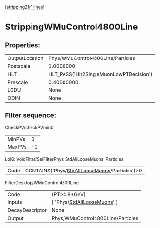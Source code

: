 [[stripping21r1 lines]](./stripping21r1-index)

# StrippingWMuControl4800Line

## Properties:

|                |                                         |
|----------------|-----------------------------------------|
| OutputLocation | Phys/WMuControl4800Line/Particles       |
| Postscale      | 1.0000000                               |
| HLT            | HLT_PASS('Hlt2SingleMuonLowPTDecision') |
| Prescale       | 0.40000000                              |
| L0DU           | None                                    |
| ODIN           | None                                    |

## Filter sequence:

CheckPV/checkPVmin0

|        |     |
|--------|-----|
| MinPVs | 0   |
| MaxPVs | -1  |

LoKi::VoidFilter/SelFilterPhys_StdAllLooseMuons_Particles

|      |                                                                                                    |
|------|----------------------------------------------------------------------------------------------------|
| Code | CONTAINS('Phys/[StdAllLooseMuons](./stripping21r1-commonparticles-stdallloosemuons)/Particles')\>0 |

FilterDesktop/WMuControl4800Line

|                 |                                                                                   |
|-----------------|-----------------------------------------------------------------------------------|
| Code            | (PT\>4.8\*GeV)                                                                    |
| Inputs          | [ 'Phys/[StdAllLooseMuons](./stripping21r1-commonparticles-stdallloosemuons)' ] |
| DecayDescriptor | None                                                                              |
| Output          | Phys/WMuControl4800Line/Particles                                                 |
